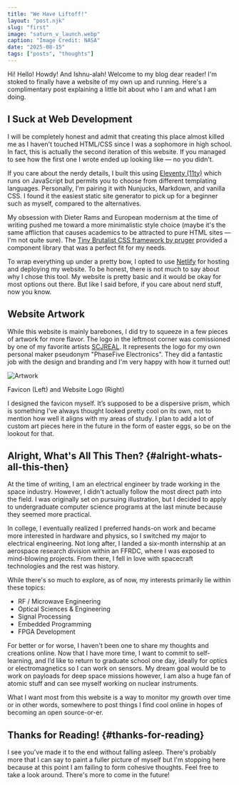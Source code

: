 ```yaml
---
title: "We Have Liftoff!"
layout: "post.njk"
slug: "first"
image: "saturn_v_launch.webp"
caption: "Image Credit: NASA"
date: "2025-08-15"
tags: ["posts", "thoughts"]
---
```


Hi! Hello! Howdy! And Ishnu-alah! Welcome to my blog dear reader! I'm stoked to finally have a website of my own up and running. Here's a complimentary post explaining a little bit about who I am and what I am doing.

## I Suck at Web Development 

I will be completely honest and admit that creating this place almost killed me as I haven't touched HTML/CSS since I was a sophomore in high school. In fact, this is actually the second iteration of this website. If you managed to see how the first one I wrote ended up looking like — no you didn't.

If you care about the nerdy details, I built this using [Eleventy (11ty)](https://www.11ty.dev/) which runs on JavaScript but permits you to choose from different templating languages. Personally, I'm pairing it with Nunjucks, Markdown, and vanilla CSS. I found it the easiest static site generator to pick up for a beginner such as myself, compared to the alternatives. 

My obsession with Dieter Rams and European modernism at the time of writing pushed me toward a more minimalistic style choice (maybe it's the same affliction that causes academics to be attracted to pure HTML sites — I'm not quite sure). The [Tiny Brutalist CSS framework by pruger](https://github.com/pruger/tiny-brutalism-css?tab=readme-ov-file) provided a component library that was a perfect fit for my needs. 

To wrap everything up under a pretty bow, I opted to use [Netlify](https://www.netlify.com/) for hosting and deploying my website. To be honest, there is not much to say about why I chose this tool. My website is pretty basic and it would be okay for most options out there. But like I said before, if you care about nerd stuff, now you know.

## Website Artwork

While this website is mainly barebones, I did try to squeeze in a few pieces of artwork for more flavor. The logo in the leftmost corner was comissioned by one of my favorite artists [SCJREAL](https://www.instagram.com/scjreal/). It represents the logo for my own personal maker pseudonym "PhaseFive Electronics". They did a fantastic job with the design and branding and I'm very happy with how it turned out! 

![Artwork](/posts/first/websiteart.webp "Custom Website Artwork")
<figcaption>Favicon (Left) and Website Logo (Right)</figcaption>

I designed the favicon myself. It’s supposed to be a dispersive prism, which is something I’ve always thought looked pretty cool on its own, not to mention how well it aligns with my areas of study. I plan to add a lot of custom art pieces here in the future in the form of easter eggs, so be on the lookout for that.

## Alright, What's All This Then? {#alright-whats-all-this-then}

At the time of writing, I am an electrical engineer by trade working in the space industry. However, I didn't actually follow the most direct path into the field. I was originally set on pursuing illustration, but I decided to apply to undergraduate computer science programs at the last minute because they seemed more practical.

In college, I eventually realized I preferred hands-on work and became more interested in hardware and physics, so I switched my major to electrical engineering. Not long after, I landed a six-month internship at an aerospace research division within an FFRDC, where I was exposed to mind-blowing projects. From there, I fell in love with spacecraft technologies and the rest was history.

While there's so much to explore, as of now, my interests primarily lie within these topics:

<div class="alert alert-info">
    <ul>
        <li>RF / Microwave Engineering</li>
        <li>Optical Sciences & Engineering</li>
        <li>Signal Processing</li>
        <li>Embedded Programming</li>
        <li>FPGA Development</li>
    </ul> 
</div>

For better or for worse, I haven't been one to share my thoughts and creations online. Now that I have more time, I want to commit to self-learning, and I’d like to return to graduate school one day, ideally for optics or electromagnetics so I can work on sensors. My dream goal would be to work on payloads for deep space missions however, I am also a huge fan of atomic stuff and can see myself working on nuclear instruments. 

What I want most from this website is a way to monitor my growth over time or in other words, somewhere to post things I find cool online in hopes of becoming an open source-or-er. 

## Thanks for Reading! {#thanks-for-reading}

I see you've made it to the end without falling asleep. There's probably more that I can say to paint a fuller picture of myself but I'm stopping here because at this point I am failing to form cohesive thoughts. Feel free to take a look around. There's more to come in the future! 